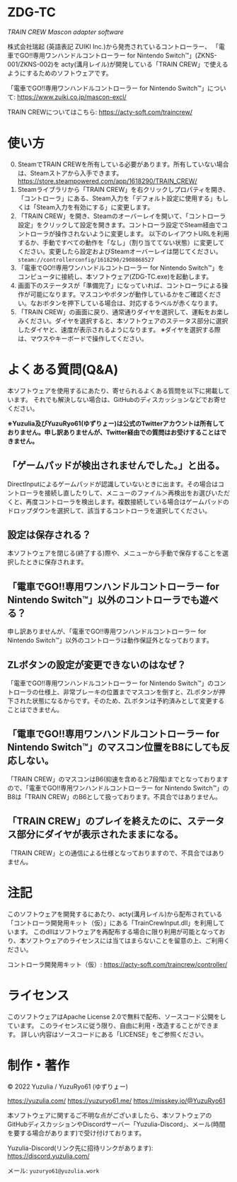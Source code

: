 ﻿# ZDG-TC

*TRAIN CREW Mascon adapter software*

株式会社瑞起 (英語表記 ZUIKI Inc.)から発売されているコントローラー、
「電車でGO!!専用ワンハンドルコントローラー for Nintendo Switch™」(ZKNS-001/ZKNS-002)を
acty(溝月レイル)が開発している「TRAIN CREW」で使えるようにするためのソフトウェアです。

「電車でGO!!専用ワンハンドルコントローラー for Nintendo Switch™」について:
https://www.zuiki.co.jp/mascon-excl/

TRAIN CREWについてはこちら:
https://acty-soft.com/traincrew/

# 使い方

0. SteamでTRAIN CREWを所有している必要があります。所有していない場合は、Steamストアから入手できます。
   https://store.steampowered.com/app/1618290/TRAIN_CREW/
1. Steamライブラリから「TRAIN CREW」を右クリックしプロパティを開き、「コントローラ」にある、Steam入力を「デフォルト設定に使用する」もしくは「Steam入力を有効にする」に変更します。
2. 「TRAIN CREW」を開き、Steamのオーバーレイを開いて、「コントローラ設定」をクリックして設定を開きます。コントローラ設定でSteam経由でコントローラが操作されないように変更します。
   以下のレイアウトURLを利用するか、手動ですべての動作を「なし」（割り当ててない状態）に変更してください。変更したら設定およびSteamオーバーレイは閉じてください。
   `steam://controllerconfig/1618290/2908868527`
3. 「電車でGO!!専用ワンハンドルコントローラー for Nintendo Switch™」をコンピュータに接続し、本ソフトウェア(ZDG-TC.exe)を起動します。
4. 画面下のステータスが「準備完了」になっていれば、コントローラによる操作が可能になります。マスコンやボタンが動作しているかをご確認ください。なおボタンを押下している場合は、対応するラベルが赤くなります。
5. 「TRAIN CREW」の画面に戻り、通常通りダイヤを選択して、運転をお楽しみください。ダイヤを選択すると、本ソフトウェアのステータス部分に選択したダイヤと、速度が表示されるようになります。
   ※ダイヤを選択する際は、マウスやキーボードで操作してください。

# よくある質問(Q&A)

本ソフトウェアを使用するにあたり、寄せられるよくある質問を以下に掲載しています。
それでも解決しない場合は、GitHubのディスカッションなどでお寄せください。

**※Yuzulia及びYuzuRyo61(ゆずりょー)は公式のTwitterアカウントは所有しておりません。申し訳ありませんが、Twitter経由での質問はお受けすることはできません。**

## 「ゲームパッドが検出されませんでした。」と出る。
DirectInputによるゲームパッドが認識していないときに出ます。その場合はコントローラを接続し直したりして、メニューのファイル＞再検出をお選びいただくと、再度コントローラを検出します。複数接続している場合はゲームパッドのドロップダウンを選択して、該当するコントローラを選択してください。

## 設定は保存される？
本ソフトウェアを閉じる(終了する)際や、メニューから手動で保存することを選択したときに保存されます。

## 「電車でGO!!専用ワンハンドルコントローラー for Nintendo Switch™」以外のコントローラでも遊べる？
申し訳ありませんが、「電車でGO!!専用ワンハンドルコントローラー for Nintendo Switch™」以外のコントローラは動作保証外となっております。

## ZLボタンの設定が変更できないのはなぜ？
「電車でGO!!専用ワンハンドルコントローラー for Nintendo Switch™」のコントローラの仕様上、非常ブレーキの位置までマスコンを倒すと、ZLボタンが押下された状態になるからです。そのため、ZLボタンは予約済みとして変更することはできません。

## 「電車でGO!!専用ワンハンドルコントローラー for Nintendo Switch™」のマスコン位置をB8にしても反応しない。
「TRAIN CREW」のマスコンはB6(抑速を含めると7段階)までとなっておりますので、「電車でGO!!専用ワンハンドルコントローラー for Nintendo Switch™」のB8は「TRAIN CREW」のB6として扱っております。不具合ではありません。

## 「TRAIN CREW」のプレイを終えたのに、ステータス部分にダイヤが表示されたままになる。
「TRAIN CREW」との通信による仕様となっておりますので、不具合ではありません。

# 注記
このソフトウェアを開発するにあたり、acty(溝月レイル)から配布されている「コントローラ開発用キット（仮）」にある「TrainCrewInput.dll」を利用しています。
このdllはソフトウェアを再配布する場合に限り利用が可能となっており、本ソフトウェアのライセンスには当てはまらないことを留意の上、ご利用ください。

コントローラ開発用キット（仮）:
https://acty-soft.com/traincrew/controller/

# ライセンス
このソフトウェアはApache License 2.0で無料で配布、ソースコード公開をしています。
このライセンスに従う限り、自由に利用・改造することができます。
詳しい内容はソースコードにある「LICENSE」をご参照ください。

# 制作・著作

&copy; 2022 Yuzulia / YuzuRyo61 (ゆずりょー)

https://yuzulia.com/
https://yuzuryo61.me/
https://misskey.io/@YuzuRyo61

本ソフトウェアに関するご不明な点がございましたら、本ソフトウェアのGitHubディスカッションやDiscordサーバー「Yuzulia-Discord」、メール(時間を要する場合があります)で受け付けております。

Yuzulia-Discord(リンク先に招待リンクがあります): https://discord.yuzulia.com/

メール: `yuzuryo61@yuzulia.work`

